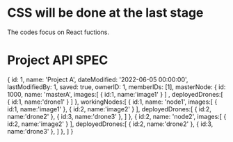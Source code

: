 # CSS will be done at the last stage

The codes focus on React fuctions.

# Project API SPEC

{
    id: 1,
    name: 'Project A',
    dateModified: '2022-06-05 00:00:00',
    lastModifiedBy: 1,
    saved: true,
    ownerID: 1,
    memberIDs: [1],
    masterNode: {
      id: 1000,
      name: 'masterA',
      images:[
        {
          id:1,
          name:'image1'
        }
      ]
      ,
      deployedDrones:[
        {
          id:1,
          name:'drone1'
        }
      ]
    },
    workingNodes:[
      {
        id:1,
        name: 'node1',
        images:[
          {
            id:1,
            name:'image1'
          },
          {
            id:2,
            name:'image2'
          }
        ],
        deployedDrones:[
          {
            id:2,
            name:'drone2'
          },
          {
            id:3,
            name:'drone3'
          },
        ]
      },
      {
        id:2,
        name: 'node2',
        images:[
          {
            id:2,
            name:'image2'
          }
        ],
        deployedDrones:[
          {
            id:2,
            name:'drone2'
          },
          {
            id:3,
            name:'drone3'
          },
        ]
      },
    ]
  }
